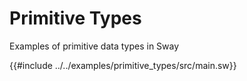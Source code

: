 # Primitive Types

Examples of primitive data types in Sway

{{#include ../../examples/primitive_types/src/main.sw}}
